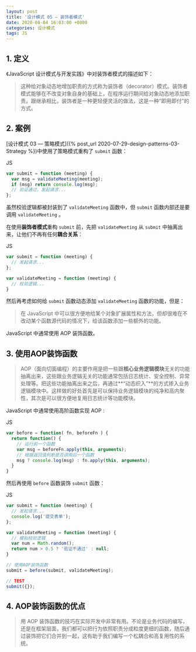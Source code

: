 ```yaml
---
layout: post
title: '设计模式 05 — 装饰者模式'
date: 2020-08-04 16:03:00 +0800
categories: 设计模式
tags: JS
---
```



## 1. 定义

《JavaScript 设计模式与开发实践》中对装饰者模式的描述如下：

>这种给对象动态地增加职责的方式称为装饰者（decorator）模式。装饰者模式能够在不改变对象自身的基础上，在程序运行期间给对象动态地添加职责。跟继承相比，装饰者是一种更轻便灵活的做法，这是一种“即用即付”的方式。

## 2. 案例

[设计模式 03 — 策略模式]({% post_url 2020-07-29-design-patterns-03-Strategy %})中使用了策略模式重构了 `submit` 函数：

JS
```js
var submit = function (meeting) {
  var msg = validateMeeting(meeting);
  if (msg) return console.log(msg);
  // 验证通过，发起请求...
};
```

虽然校验逻辑都被封装到了 `validateMeeting` 函数中，但 `submit` 函数内部还是要调用 `validateMeeting` 。

在使用**装饰者模式**重构 `submit` 前，先把 `validateMeeting` 从 `submit` 中抽离出来，让他们不再有任何**耦合关系**：

JS
```js
var submit = function (meeting) {
  // 发起请求...
};

var validateMeeting = function (meeting) {
  // 校验逻辑...
}
```

然后再考虑如何给 `submit` 函数动态添加 `validateMeeting` 函数的功能，但是：

>在 JavaScript 中可以很方便地给某个对象扩展属性和方法，但却很难在不改动某个函数源代码的情况下，给该函数添加一些额外的功能。

JavaScript 中通常使用 AOP 装饰函数。


## 3. 使用AOP装饰函数

>AOP（面向切面编程）的主要作用是把一些跟**核心业务逻辑模块**无关的功能抽离出来，这些跟业务逻辑无关的功能通常包括日志统计、安全控制、异常处理等。把这些功能抽离出来之后，再通过**“动态织入”**的方式掺入业务逻辑模块中。这样做的好处首先是可以保持业务逻辑模块的纯净和高内聚性，其次是可以很方便地复用日志统计等功能模块。

JavaScript 中通常使用高阶函数实现 AOP :

JS
```js
var before = function( fn, beforeFn ) {
  return function() {
    // 运行前一个函数
    var msg = beforeFn.apply(this, arguments);
    // 根据返回值判断是否调用后一个函数
    msg ? console.log(msg) : fn.apply(this, arguments);
  }
}
```

然后再使用 `before` 函数装饰 `submit` 函数：

JS
```js
var submit = function (meeting) {
  // 发起请求...
  console.log('提交表单');
};

var validateMeeting = function (meeting) {
  // 模拟校验逻辑
  var num = Math.random();
  return num > 0.5 ? '验证不通过' : null;
}

// 使用AOP装饰函数
submit = before(submit, validateMeeting);

// TEST
submit({});
```

## 4. AOP装饰函数的优点

>用 AOP 装饰函数的技巧在实际开发中非常有用。不论是业务代码的编写，还是在框架层面，我们都可以把行为依照职责分成粒度更细的函数，随后通过装饰把它们合并到一起，这有助于我们编写一个松耦合和高复用性的系统。
